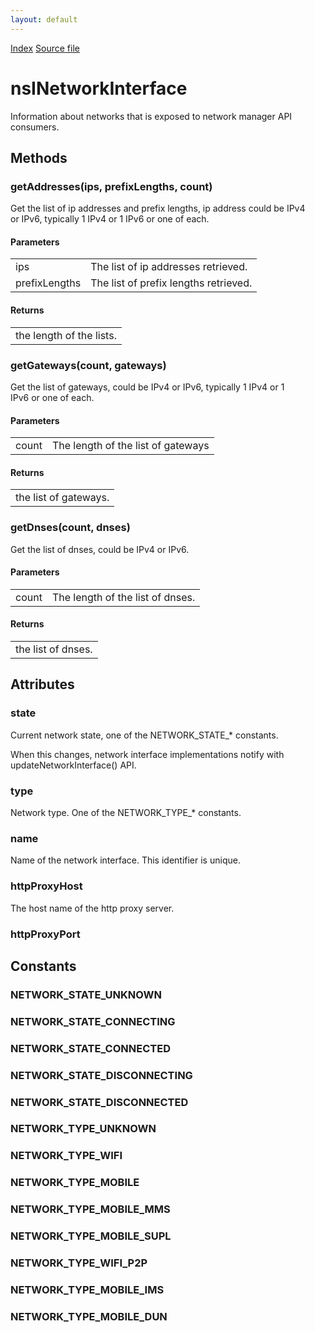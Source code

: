 ```yaml
---
layout: default
---
```

<div id='links'><a href="../index.html">Index</a>
<a href="http://dxr.mozilla.org/mozilla-central/source/dom/system/gonk/nsINetworkManager.idl">Source file</a>
</div>

# nsINetworkInterface #
  
Information about networks that is exposed to network manager API consumers.  
  

## Methods ##

### getAddresses(ips, prefixLengths, count) ###
  
Get the list of ip addresses and prefix lengths, ip address could be IPv4  
or IPv6, typically 1 IPv4 or 1 IPv6 or one of each.  
  
  
  

#### Parameters ####

<table>

<tr>
<td>ips</td>
<td>       The list of ip addresses retrieved.  
</td>
</tr>

<tr>
<td>prefixLengths</td>
<td>       The list of prefix lengths retrieved.  
</td>
</tr>

</table>

#### Returns ####

<table>

<tr>
<td>the length of the lists.  
</td>
</tr>

</table>

### getGateways(count, gateways) ###
  
Get the list of gateways, could be IPv4 or IPv6, typically 1 IPv4 or 1  
IPv6 or one of each.  
  
  
  

#### Parameters ####

<table>

<tr>
<td>count</td>
<td>       The length of the list of gateways  
</td>
</tr>

</table>

#### Returns ####

<table>

<tr>
<td>the list of gateways.  
</td>
</tr>

</table>

### getDnses(count, dnses) ###
  
Get the list of dnses, could be IPv4 or IPv6.  
  
  
  

#### Parameters ####

<table>

<tr>
<td>count</td>
<td>       The length of the list of dnses.  
</td>
</tr>

</table>

#### Returns ####

<table>

<tr>
<td>the list of dnses.  
</td>
</tr>

</table>

## Attributes ##

### state ###
  
Current network state, one of the NETWORK_STATE_* constants.  
  
When this changes, network interface implementations notify with  
updateNetworkInterface() API.  
  

### type ###
  
Network type. One of the NETWORK_TYPE_* constants.  
  

### name ###
  
Name of the network interface. This identifier is unique.  
  

### httpProxyHost ###
  
The host name of the http proxy server.  
  

### httpProxyPort ###

## Constants ##

### NETWORK_STATE_UNKNOWN ###

### NETWORK_STATE_CONNECTING ###

### NETWORK_STATE_CONNECTED ###

### NETWORK_STATE_DISCONNECTING ###

### NETWORK_STATE_DISCONNECTED ###

### NETWORK_TYPE_UNKNOWN ###

### NETWORK_TYPE_WIFI ###

### NETWORK_TYPE_MOBILE ###

### NETWORK_TYPE_MOBILE_MMS ###

### NETWORK_TYPE_MOBILE_SUPL ###

### NETWORK_TYPE_WIFI_P2P ###

### NETWORK_TYPE_MOBILE_IMS ###

### NETWORK_TYPE_MOBILE_DUN ###
